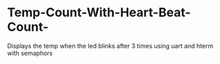 # Temp-Count-With-Heart-Beat-Count-
Displays the temp when the led blinks after 3 times using uart and hterm with semaphors
